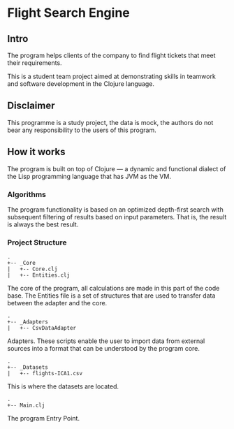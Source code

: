 # Flight Search Engine

## Intro

The program helps clients of the company to find flight tickets that meet their
requirements.

This is a student team project aimed at demonstrating skills in teamwork and software development in the Clojure language.

## Disclaimer 

This programme is a study project, the data is mock, the authors do not bear any responsibility to the users of this program.

## How it works

The program is built on top of Clojure — a dynamic and functional dialect of the Lisp programming language that has JVM as the VM.

### Algorithms

The program functionality is based on an optimized depth-first search with subsequent filtering of results based on input parameters. That is, the result is always the best result.

### Project Structure

```
.
+-- _Core
|   +-- Core.clj
|   +-- Entities.clj
```
The core of the program, all calculations are made in this part of the code base. The Entities file is a set of structures that are used to transfer data between the adapter and the core.

```
.
+-- _Adapters
|   +-- CsvDataAdapter
```
Adapters. These scripts enable the user to import data from external sources into a format that can be understood by the program core.

```
.
+-- _Datasets
|   +-- flights-ICA1.csv
```
This is where the datasets are located.

```
.
+-- Main.clj
```
The program Entry Point.


